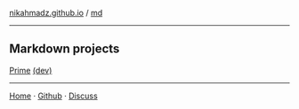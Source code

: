 [nikahmadz.github.io][1] / [md](https://nikahmadz.github.io/md)

***

## Markdown projects

[Prime](https://nikahmadz.github.io/prime)
[(dev)](https://nikahmadz.github.io/prime.dev)

***

[Home][1] &middot; [Github][2] &middot; [Discuss][3]

[1]:https://nikahmadz.github.io "Go to nikahmadz.github.io"
[2]:https://github.com/nikahmadz "Follow me on Github"
[3]:https://github.com/nikahmadz/nikahmadz.github.io/discussions "Go to Discussion Room"
